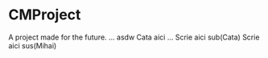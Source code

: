 # CMProject
A project made for the future.
...
asdw
Cata aici
...
Scrie aici sub(Cata)
Scrie aici sus(Mihai)